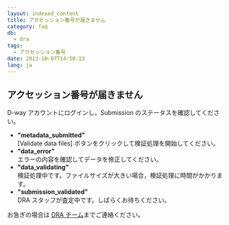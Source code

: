 ```yaml
---
layout: indexed_content
title: アクセッション番号が届きません
category: faq
db:
  - dra
tags: 
  - アクセッション番号
date: 2013-10-07T14:50:13
lang: ja
---
```


## アクセッション番号が届きません

<html>
<p>D-way アカウントにログインし，Submission のステータスを確認してください。</p>
<div class="sub_index">
  <ul class="no_list_style">
    <li><b>"metadata_submitted"</b><br> [Validate data files] ボタンをクリックして検証処理を開始してください。</li>
    <li><b>"data_error"</b><br> エラーの内容を確認してデータを修正してください。</li>
    <li><b>"data_validating"</b><br> 検証処理中です。ファイルサイズが大きい場合，検証処理に時間がかかります。</li>
    <li><b>"submission_validated"</b><br> DRA スタッフが査定中です。しばらくお待ちください。</li>
  </ul>
</div>
<p>お急ぎの場合は <a href="/contact.html">DRA チーム</a>までご連絡ください。</p>
</html>